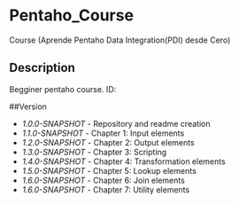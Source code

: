 # **Pentaho_Course**
Course (Aprende Pentaho Data Integration(PDI) desde Cero)

## Description
Begginer pentaho course. ID:

##Version
* *1.0.0-SNAPSHOT* - Repository and readme creation
* *1.1.0-SNAPSHOT* - Chapter 1: Input elements
* *1.2.0-SNAPSHOT* - Chapter 2: Output elements
* *1.3.0-SNAPSHOT* - Chapter 3: Scripting
* *1.4.0-SNAPSHOT* - Chapter 4: Transformation elements
* *1.5.0-SNAPSHOT* - Chapter 5: Lookup elements
* *1.6.0-SNAPSHOT* - Chapter 6: Join elements
* *1.6.0-SNAPSHOT* - Chapter 7: Utility elements
